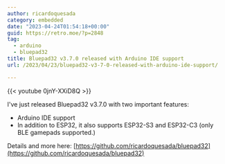 ```yaml
---
author: ricardoquesada
category: embedded
date: "2023-04-24T01:54:18+00:00"
guid: https://retro.moe/?p=2848
tag:
  - arduino
  - bluepad32
title: Bluepad32 v3.7.0 released with Arduino IDE support
url: /2023/04/23/bluepad32-v3-7-0-released-with-arduino-ide-support/

---
```

{{< youtube 0jnY-XXiD8Q >}}

I've just released Bluepad32 v3.7.0 with two important features:

- Arduino IDE support
- In addition to ESP32, it also supports ESP32-S3 and ESP32-C3 (only BLE gamepads supported.)

Details and more here: [https://github.com/ricardoquesada/bluepad32](https://github.com/ricardoquesada/bluepad32)
